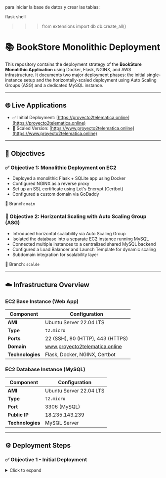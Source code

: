 para iniciar la base de datos y crear las tablas:

flask shell
>>> from extensions import db
>>> db.create_all()
# 📚 BookStore Monolithic Deployment

This repository contains the deployment strategy of the **BookStore Monolithic Application** using Docker, Flask, NGINX, and AWS infrastructure. It documents two major deployment phases: the initial single-instance setup and the horizontally-scaled deployment using Auto Scaling Groups (ASG) and a dedicated MySQL instance.

---

## 🌐 Live Applications

- ✅ Initial Deployment: [https://proyecto2telematica.online](https://proyecto2telematica.online)  
- 🔁 Scaled Version: [https://www.proyecto2telematica.online](https://www.proyecto2telematica.online)

---

## 📌 Objectives

### ✅ Objective 1: Monolithic Deployment on EC2

- Deployed a monolithic Flask + SQLite app using Docker
- Configured NGINX as a reverse proxy
- Set up an SSL certificate using Let's Encrypt (Certbot)
- Configured a custom domain via GoDaddy

📁 Branch: `main`

### 🔁 Objective 2: Horizontal Scaling with Auto Scaling Group (ASG)

- Introduced horizontal scalability via Auto Scaling Group
- Isolated the database into a separate EC2 instance running MySQL
- Connected multiple instances to a centralized shared MySQL backend
- Configured a Load Balancer and Launch Template for dynamic scaling
- Subdomain integration for scalability layer

📁 Branch: `scalde`

---

## ☁️ Infrastructure Overview

### EC2 Base Instance (Web App)

| Component         | Configuration                         |
|------------------|----------------------------------------|
| **AMI**           | Ubuntu Server 22.04 LTS               |
| **Type**          | `t2.micro`                            |
| **Ports**         | 22 (SSH), 80 (HTTP), 443 (HTTPS)      |
| **Domain**        | www.proyecto2telematica.online        |
| **Technologies**  | Flask, Docker, NGINX, Certbot         |

### EC2 Database Instance (MySQL)

| Component         | Configuration                         |
|------------------|----------------------------------------|
| **AMI**           | Ubuntu Server 22.04 LTS               |
| **Type**          | `t2.micro`                            |
| **Port**          | 3306 (MySQL)                          |
| **Public IP**     | 18.235.143.239                        |
| **Technologies**  | MySQL Server                          |

---

## ⚙️ Deployment Steps

### ✅ Objective 1 - Initial Deployment

<details>
<summary>Click to expand</summary>

1. **Create EC2 Instance**  
2. **Install Dependencies**
```bash
sudo apt update
sudo apt install -y docker.io docker-compose nginx certbot python3-certbot-nginx
sudo systemctl enable docker
sudo usermod -aG docker $USER 
```
4. Deploy App
```bash
git clone https://github.com/<usuario>/bookstore-monolitica.git
cd Transformation-Monolitih-To-Distributed
docker-compose up -d
```

6. Configure Domain and NGINX
```bash
(see /etc/nginx/sites-available/bookstore for full config)
```
8. Enable HTTPS
```bash
sudo certbot --nginx -d proyecto2telematica.online
```

ARCHITECHTURE:
![image](https://github.com/user-attachments/assets/3beb53d2-e160-4e3f-acc2-ea202805672e)


🔁 Objective 2 - Scaled Deployment
<details> <summary>Click to expand</summary>
🔄 Backend Changes
Removed internal MySQL from docker-compose.yml

Modified app.py and config.py:

app.config['SQLALCHEMY_DATABASE_URI'] = 'mysql+pymysql://admin:password@18.235.143.239:3306/bookstore'

🗄 MySQL EC2 Configuration

1.Create EC2 Instance

2.Install MySQL
```bash
sudo apt update
sudo apt install -y mysql-server
```
3. Allow Remote Connections
```bash
sudo nano /etc/mysql/mysql.conf.d/mysqld.cnf
# Change bind-address to 0.0.0.0
sudo systemctl restart mysql
```
4. Create DB and User
```bash
CREATE DATABASE bookstore;
CREATE USER 'admin'@'%' IDENTIFIED BY 'TuClaveSegura';
GRANT ALL PRIVILEGES ON bookstore.* TO 'admin'@'%';
FLUSH PRIVILEGES;
```
☁️ Auto Scaling Group (ASG)
Launch Template: Created from the base EC2 instance image

Custom AMI: Built from EC2 base for autoscaling

Load Balancer: Configured with HTTP/HTTPS listener and target groups

ASG Configuration:

Min: 1 instance

Max: 3 instances

Trigger: CPU usage > 80%

Health check & replacement enabled

Spread across multiple availability zones

🌐 Subdomain Configuration
Subdomain: www.proyecto2telematica.online

Configured A record pointing to the Load Balancer

NGINX updated to handle subdomain traffic

SSL certificate:
```bash
sudo certbot --nginx -d www.proyecto2telematica.online
```

ARCHITECHTURE: 
![image](https://github.com/user-attachments/assets/8b98a4d3-6d74-48c6-a2e9-defc6e12b299)

